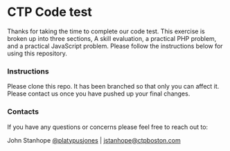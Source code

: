 # CTP Code test

Thanks for taking the time to complete our code test. This exercise is broken up into three sections, A skill evaluation, a practical PHP problem, and a practical JavaScript problem. Please follow the instructions below for using this repository.

### Instructions

Please clone this repo. It has been branched so that only you can affect it. Please contact us once you have pushed up your final changes.

### Contacts

If you have any questions or concerns please feel free to reach out to:

John Stanhope [@platypusjones](https://github.com/platypusjones) | jstanhope@ctpboston.com
